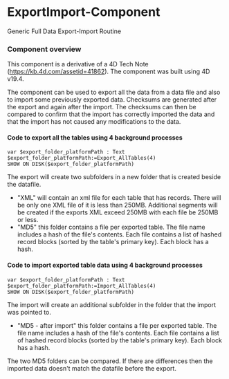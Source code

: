 # ExportImport-Component
Generic Full Data Export-Import Routine

### Component overview
This component is a derivative of a 4D Tech Note (https://kb.4d.com/assetid=41862). The component was built using 4D v19.4.

The component can be used to export all the data from a data file and also to import some previously exported data. Checksums are generated after the export and again after the import. The checksums can then be compared to confirm that the import has correctly imported the data and that the import has not caused any modifications to the data.

#### Code to export all the tables using 4 background processes
```4d
var $export_folder_platformPath : Text
$export_folder_platformPath:=Export_AllTables(4)
SHOW ON DISK($export_folder_platformPath)
```
The export will create two subfolders in a new folder that is created beside the datafile.
- "XML" will contain an xml file for each table that has records. There will be only one XML file of it is less than 250MB. Additional segments will be created if the exports XML exceed 250MB with each file be 250MB or less.
- "MD5" this folder contains a file per exported table. The file name includes a hash of the file's contents. Each file contains a list of hashed record blocks (sorted by the table's primary key). Each block has a hash.

#### Code to import exported table data using 4 background processes
```4d
var $export_folder_platformPath : Text
$export_folder_platformPath:=Import_AllTables(4)
SHOW ON DISK($export_folder_platformPath)
```
The import will create an additional subfolder in the folder that the import was pointed to.
- "MD5 - after import" this folder contains a file per exported table. The file name includes a hash of the file's contents. Each file contains a list of hashed record blocks (sorted by the table's primary key). Each block has a hash.

The two MD5 folders can be compared. If there are differences then the imported data doesn't match the datafile before the export.

